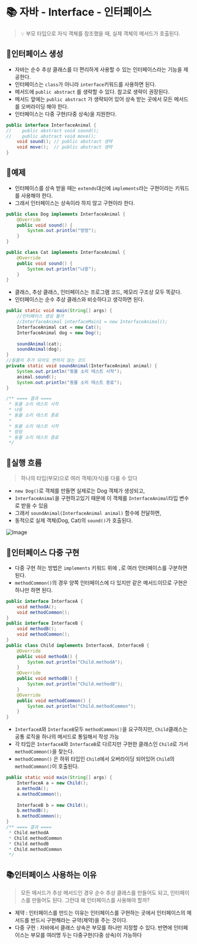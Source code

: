 # 📚 자바 - Interface - 인터페이스
> 💡 부모 타입으로 자식 객체를 참조했을 때, 실제 객체의 메서드가 호출된다.

## 🥦인터페이스 생성
* 자바는 순수 추상 클래스를 더 편리하게 사용할 수 있는 인터페이스라는 기능을 제공한다.
* 인터페이스는 `class`가 아니라 `interface`키워드를 사용하면 된다.
* 메서드에 `public abstract` 를 생략할 수 있다. 참고로 생략이 권장된다.
* 메서드 앞에는 `public abstract` 가 생략되어 있어 상속 받는 곳에서 모든 메서드를 오버라이딩 해야 한다.
* 인터페이스는 다중 구현(다중 상속)을 지원한다.
```java
public interface InterfaceAnimal {
//    public abstract void sound();
//    public abstract void move();
    void sound(); // public abstract 생략
    void move();  // public abstract 생략
}
```

## 🐝예제
* 인터페이스를 상속 받을 때는 `extends`대신에 `implements`라는 구현이라는 키워드를 사용해야 한다.
* 그래서 인터페이스는 상속이라 하지 않고 구현이라 한다.

```java
public class Dog implements InterfaceAnimal {
    @Override
    public void sound() {
        System.out.println("멍멍");
    }
}

public class Cat implements InterfaceAnimal {
    @Override
    public void sound() {
        System.out.println("냐옹");
    }
}
```
* 클래스, 추상 클래스, 인터페이스는 프로그램 코드, 메모리 구조상 모두 똑같다.
* 인터페이스는 순수 추상 클래스와 비슷하다고 생각하면 된다.
```java
public static void main(String[] args) {
    //인터페이스 생성 불가
    //InterfaceAnimal interfaceMain1 = new InterfaceAnimal();
    InterfaceAnimal cat = new Cat();
    InterfaceAnimal dog = new Dog();
    
    soundAnimal(cat);
    soundAnimal(dog);
}
//동물이 추가 되어도 변하지 않는 코드
private static void soundAnimal(InterfaceAnimal animal) {
    System.out.println("동물 소리 테스트 시작");
    animal.sound();
    System.out.println("동물 소리 테스트 종료");
}

/** ==== 결과 ====
 * 동물 소리 테스트 시작
 * 냐옹
 * 동물 소리 테스트 종료
 *
 * 동물 소리 테스트 시작
 * 멍멍
 * 동물 소리 테스트 종료
 */
```

## 👀실행 흐름
> 하나의 타입(부모)으로 여러 객체(자식)를 다룰 수 있다

* `new Dog()`로 객체를 만들면 실제로는 Dog 객체가 생성되고, 
* `InterfaceAnimal`을 구현하고있기 때문에 이 객체를 `InterfaceAnimal`타입 변수로 받을 수 있음 
* 그래서 `soundAnimal(InterfaceAnimal animal)` 함수에 전달하면, 
* 동적으로 실제 객체(Dog, Cat)의 `sound()`가 호출된다.

![Image](https://github.com/user-attachments/assets/16d78555-d671-42d5-ac25-0899098b85a8)


## 🍋인터페이스 다중 구현

* 다중 구현 하는 방법은  `implements` 키워드 위에 `,`로 여러 인터페이스를 구분하면 된다.
* `methodCommon()`의 경우 양쪽 인터페이스에 다 있지만 같은 메서드이므로 구현은 하나만 하면 된다.
```java
public interface InterfaceA {
    void methodA();
    void methodCommon();
}
public interface InterfaceB {
    void methodB();
    void methodCommon();
}
public class Child implements InterfaceA, InterfaceB {
    @Override
    public void methodA() {
        System.out.println("Child.methodA");
    }
    @Override
    public void methodB() {
        System.out.println("Child.methodB");
    }
    @Override
    public void methodCommon() {
        System.out.println("Child.methodCommon");
    }
}
```
* `InterfaceA`와 `InterfaceB`모두 `methodCommon()`을 요구하지만, `Child`클래스는 공통 로직을 하나의 메서드로 통일해서 작성 가능
* 각 타입은 `InterfaceA`와 `InterfaceB`로 다르지만 구현한 클래스인 `Child`로 가서 `methodCommon()`을 찾는다.
* `methodCommon()` 은 하위 타입인 `Child`에서 오버라이딩 되어있어 `Child`의 `methodCommon()`이 호출된다.
```java
public static void main(String[] args) {
    InterfaceA a = new Child();
    a.methodA();
    a.methodCommon();
    
    InterfaceB b = new Child();
    b.methodB();
    b.methodCommon();
}
/** ==== 결과 ====
 * Child.methodA
 * Child.methodCommon
 * Child.methodB
 * Child.methodCommon
 */
```


## 📚인터페이스 사용하는 이유
> 모든 메서드가 추상 메서드인 경우 순수 추상 클래스를 만들어도 되고, 인터페이스를 만들어도 된다. 그런대 왜 인터페이스를 사용해야 할까?

* 제약 : 인터페이스를 만드는 이유는 인터페이스를 구현하는 곳에서 인터페이스의 메서드를 반드시 구현해라는 규약(제약)을 주는 것이다.
* 다중 구현 : 자바에서 클래스 상속은 부모를 하나만 지정할 수 있다. 반면에 인터페이스는 부모를 여러명 두는 다중구현(다중 상속)이 가능하다